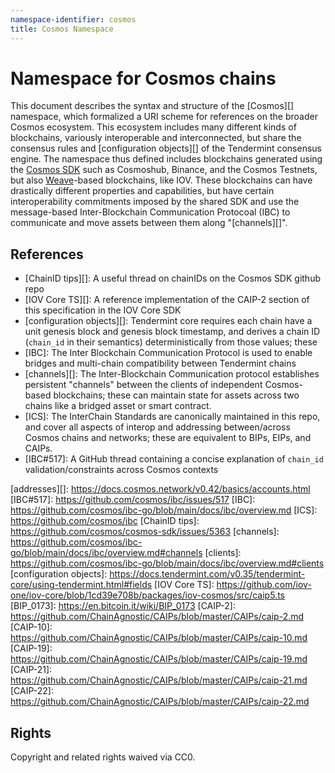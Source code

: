 ```yaml
---
namespace-identifier: cosmos
title: Cosmos Namespace
---
```


# Namespace for Cosmos chains

This document describes the syntax and structure of the [Cosmos][] namespace,
which formalized a URI scheme for references on the broader Cosmos ecosystem.
This ecosystem includes many different kinds of blockchains, variously
interoperable and interconnected, but share the consensus rules and
[configuration objects][] of the Tendermint consensus engine.  The namespace
thus defined includes blockchains generated using the [Cosmos
SDK](https://github.com/cosmos/cosmos-sdk) such as Cosmoshub, Binance, and the
Cosmos Testnets, but also [Weave](https://github.com/iov-one/weave)-based
blockchains, like IOV.  These blockchains can have drastically different
properties and capabilities, but have certain interoperability commitments
imposed by the shared SDK and use the message-based Inter-Blockchain
Communication Protocoal (IBC) to communicate and move assets between them along
"[channels][]".

## References

- [ChainID tips][]: A useful thread on chainIDs on the Cosmos SDK github repo
- [IOV Core TS][]: A reference implementation of the CAIP-2 section of this specification in the IOV Core SDK
- [configuration objects][]: Tendermint core requires each chain have a unit
      genesis block and genesis block timestamp, and derives a chain ID
      (`chain_id` in their semantics) deterministically from those values; these
- [IBC]: The Inter Blockchain Communication Protocol is used to enable bridges and multi-chain compatibility between Tendermint chains
- [channels][]: The Inter-Blockchain Communication protocol establishes
      persistent "channels" between the clients of independent Cosmos-based
      blockchains; these can maintain state for assets across two chains like a
      bridged asset or smart contract.
- [ICS]: The InterChain Standards are canonically maintained in this repo, and
      cover all aspects of interop and addressing between/across Cosmos chains
      and networks; these are equivalent to BIPs, EIPs, and CAIPs.
- [IBC#517]: A GitHub thread containing a concise explanation of `chain_id` validation/constraints across Cosmos contexts 

[addresses][]: https://docs.cosmos.network/v0.42/basics/accounts.html
[IBC#517]: https://github.com/cosmos/ibc/issues/517
[IBC]: https://github.com/cosmos/ibc-go/blob/main/docs/ibc/overview.md
[ICS]: https://github.com/cosmos/ibc
[ChainID tips]: https://github.com/cosmos/cosmos-sdk/issues/5363
[channels]: https://github.com/cosmos/ibc-go/blob/main/docs/ibc/overview.md#channels
[clients]: https://github.com/cosmos/ibc-go/blob/main/docs/ibc/overview.md#clients
[configuration objects]: https://docs.tendermint.com/v0.35/tendermint-core/using-tendermint.html#fields
[IOV Core TS]: https://github.com/iov-one/iov-core/blob/1cd39e708b/packages/iov-cosmos/src/caip5.ts
[BIP_0173]: https://en.bitcoin.it/wiki/BIP_0173
[CAIP-2]: https://github.com/ChainAgnostic/CAIPs/blob/master/CAIPs/caip-2.md
[CAIP-10]: https://github.com/ChainAgnostic/CAIPs/blob/master/CAIPs/caip-10.md
[CAIP-19]: https://github.com/ChainAgnostic/CAIPs/blob/master/CAIPs/caip-19.md
[CAIP-21]: https://github.com/ChainAgnostic/CAIPs/blob/master/CAIPs/caip-21.md
[CAIP-22]: https://github.com/ChainAgnostic/CAIPs/blob/master/CAIPs/caip-22.md

## Rights

Copyright and related rights waived via CC0.